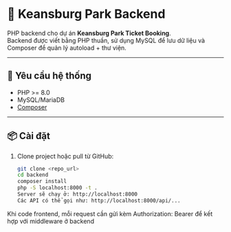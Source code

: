 # 🎢 Keansburg Park Backend

PHP backend cho dự án **Keansburg Park Ticket Booking**.  
Backend được viết bằng PHP thuần, sử dụng MySQL để lưu dữ liệu và Composer để quản lý autoload + thư viện.

---

## 🚀 Yêu cầu hệ thống

- PHP >= 8.0
- MySQL/MariaDB
- [Composer](https://getcomposer.org/)

---

## 📦 Cài đặt

1. Clone project hoặc pull từ GitHub:
   ```bash
   git clone <repo_url>
   cd backend
   composer install
   php -S localhost:8000 -t .
   Server sẽ chạy ở: http://localhost:8000
   Các API có thể gọi như: http://localhost:8000/api/...
   ```

Khi code frontend, mỗi request cần gửi kèm Authorization: Bearer <token> để kết hợp với middleware ở backend